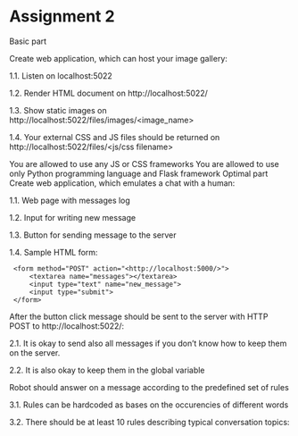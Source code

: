 
# Assignment 2

Basic part

Create web application, which can host your image gallery:

1.1. Listen on localhost:5022

1.2. Render HTML document on http://localhost:5022/

1.3. Show static images on http://localhost:5022/files/images/<image_name>

1.4. Your external CSS and JS files should be returned on http://localhost:5022/files/<js/css filename>


You are allowed to use any JS or CSS frameworks
You are allowed to use only Python programming language and Flask framework
Optimal part
Create web application, which emulates a chat with a human:

1.1. Web page with messages log

1.2. Input for writing new message

1.3. Button for sending message to the server

1.4. Sample HTML form:

     <form method="POST" action="<http://localhost:5000/>">
         <textarea name="messages"></textarea>
         <input type="text" name="new_message">
         <input type="submit">
     </form>
After the button click message should be sent to the server with HTTP POST to http://localhost:5022/:

2.1. It is okay to send also all messages if you don’t know how to keep them on the server.

2.2. It is also okay to keep them in the global variable

Robot should answer on a message according to the predefined set of rules

3.1. Rules can be hardcoded as bases on the occurencies of different words

3.2. There should be at least 10 rules describing typical conversation topics:

